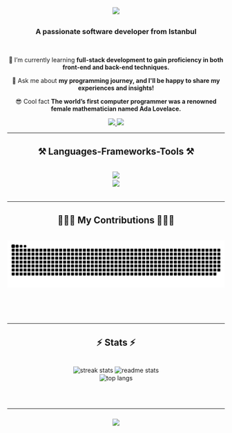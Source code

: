 <h1 align="center">
    <img src="https://readme-typing-svg.herokuapp.com/?font=Fira+Code&size=35&center=true&vCenter=true&color=7F00FF&width=500&height=70&duration=4000&lines=Hi+there!+👋;+I'm+Iremnaz!;" />
</h1>

<h3 align="center">A passionate software developer from Istanbul</h3>

<br/>

<div align="center">
 
 🌱 I’m currently learning **full-stack development to gain proficiency in both front-end and back-end techniques.**

 💬 Ask me about **my programming journey, and I'll be happy to share my experiences and insights!**

 😎 Cool fact **The world’s first computer programmer was a renowned female mathematician named Ada Lovelace.**
 
 </div>
 
<div align="center"> 
  <a href="mailto:iremnazyolcu@gmail.com">
    <img src="https://img.shields.io/badge/Gmail-333333?style=for-the-badge&logo=gmail&logoColor=red" />
  </a>
  <a href="https://linkedin.com/in/iremnazyolcu" target="_blank">
    <img src="https://img.shields.io/badge/LinkedIn-0077B5?style=for-the-badge&logo=linkedin&logoColor=white" target="_blank" />
  </a>
</div>

 <hr/>
 
<h2 align="center">⚒️ Languages-Frameworks-Tools ⚒️</h2>
<br/>
<div align="center">
    <img src="https://skillicons.dev/icons?i=python,java,javascript" /><br> 
    <img src="https://skillicons.dev/icons?i=react,html,css" />
</div>

<br/>
<hr/>

<div align="center">
  <h2>👩🏻‍💻 My Contributions 👩🏻‍💻</h2>
  <br>
  <img alt="snake eating my contributions" src="https://raw.githubusercontent.com/iremnazyolcuu/iremnazyolcuu/output/github-contribution-grid-snake.svg" />
  
  <br/><br/><br/>
</div>

<hr/>

<h2 align="center">⚡ Stats ⚡</h2>
<br>
<div align=center>
  <img width=390 src="https://streak-stats.demolab.com/?user=iremnazyolcuu&count_private=true&theme=react&border_radius=10" alt="streak stats"/>
  <img width=390 src="https://github-readme-stats.vercel.app/api?username=iremnazyolcuu&count_private=true&show_icons=true&theme=react&rank_icon=github&border_radius=10" alt="readme stats" />
  <br/>
  <img width=325 align="center" src="https://github-readme-stats.vercel.app/api/top-langs/?username=iremnazyolcuu&hide=HTML&langs_count=8&layout=compact&theme=react&border_radius=10&size_weight=0.5&count_weight=0.5&exclude_repo=github-readme-stats" alt="top langs" />
</div>

<br/><br/>
<hr/>

<h3 align="center">
    <img src="https://readme-typing-svg.herokuapp.com/?font=Fira+Code&size=25&center=true&vCenter=true&color=7F00FF&width=500&height=70&duration=4000&lines=Thanks+for+visiting!+✌️;+Shoot+me+a+message+on+Linkedin!;I'm+always+down+to+collab!">
</h3>

<br/>


